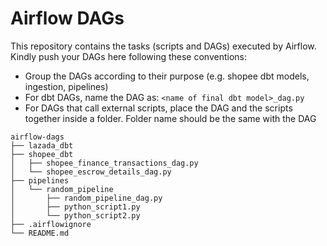 # Airflow DAGs

This repository contains the tasks (scripts and DAGs) executed by Airflow. Kindly push your DAGs here following these conventions:

- Group the DAGs according to their purpose (e.g. shopee dbt models, ingestion, pipelines)
- For dbt DAGs, name the DAG as: `<name of final dbt model>_dag.py`
- For DAGs that call external scripts, place the DAG and the scripts together inside a folder. Folder name should be the same with the DAG

```
airflow-dags
├── lazada_dbt
├── shopee_dbt
│   ├── shopee_finance_transactions_dag.py
│   └── shopee_escrow_details_dag.py
├── pipelines
│   └── random_pipeline
│       ├── random_pipeline_dag.py
│       ├── python_script1.py
│       └── python_script2.py
├── .airflowignore
└── README.md
```